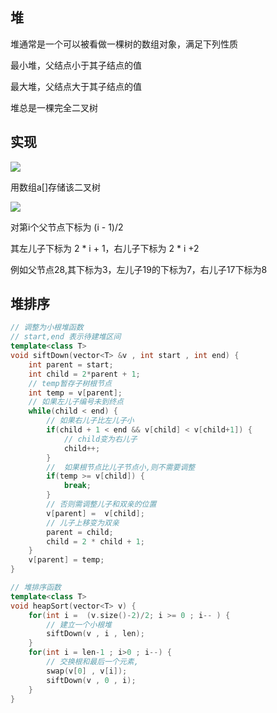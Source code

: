 <!--
 * @Description: 
 * @Version: 1.0
 * @Author: DaLao
 * @Email: dalao_li@163.com
 * @Date: 2021-12-06 21:07:46
 * @LastEditors: DaLao
 * @LastEditTime: 2022-03-01 21:44:11
-->

## 堆

堆通常是一个可以被看做一棵树的数组对象，满足下列性质

最小堆，父结点小于其子结点的值

最大堆，父结点大于其子结点的值

堆总是一棵完全二叉树

## 实现

![](https://cdn.hurra.ltd/img/20211206214509.png)

用数组a[]存储该二叉树

![](https://cdn.hurra.ltd/img/20211206214958.png)

对第i个父节点下标为 (i - 1)/2

其左儿子下标为 2 * i + 1，右儿子下标为 2 * i +2

例如父节点28,其下标为3，左儿子19的下标为7，右儿子17下标为8

## 堆排序

```c++
// 调整为小根堆函数
// start,end 表示待建堆区间
template<class T>
void siftDown(vector<T> &v , int start , int end) {
	int parent = start;
	int child = 2*parent + 1;
	// temp暂存子树根节点
	int temp = v[parent];
	// 如果左儿子编号未到终点
	while(child < end) {
		// 如果右儿子比左儿子小
		if(child + 1 < end && v[child] < v[child+1]) {
			// child变为右儿子
			child++;
		}
		//  如果根节点比儿子节点小,则不需要调整
		if(temp >= v[child]) {
			break;
		}
		// 否则需调整儿子和双亲的位置
		v[parent] =  v[child];
		// 儿子上移变为双亲
		parent = child;
		child = 2 * child + 1;
	}
	v[parent] = temp;
}

// 堆排序函数
template<class T>
void heapSort(vector<T> v) {
	for(int i =  (v.size()-2)/2; i >= 0 ; i-- ) {
		// 建立一个小根堆
		siftDown(v , i , len);
	}
	for(int i = len-1 ; i>0 ; i--) {
		// 交换根和最后一个元素,
		swap(v[0] , v[i]);
		siftDown(v , 0 , i);
	}
}
```